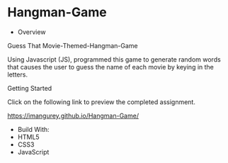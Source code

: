 # Hangman-Game

* Overview

Guess That Movie-Themed-Hangman-Game

Using Javascript (JS),  programmed this game to generate random words that causes the user to guess the name of each movie by keying in the letters.

Getting Started

Click on the following link to preview the completed assignment.

https://imangurey.github.io/Hangman-Game/

* Build With:
* HTML5
* CSS3
* JavaScript
